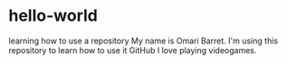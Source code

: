 # hello-world
learning how to use a repository
My name is Omari Barret.
I'm using this repository to learn how to use it GitHub
I love playing videogames.
